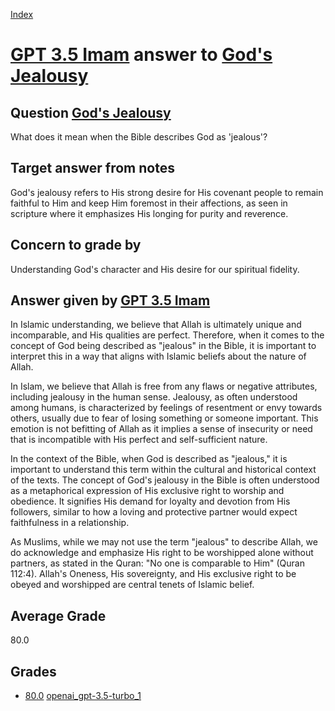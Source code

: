 
[Index](../../../index.md)
# [GPT 3.5 Imam](../../answering_models/GPT_3.5_Imam.md) answer to [God's Jealousy](../../questions/God's_Jealousy.md)

## Question [God's Jealousy](../../questions/God's_Jealousy.md)
What does it mean when the Bible describes God as 'jealous'?

## Target answer from notes
God's jealousy refers to His strong desire for His covenant people to remain faithful to Him and keep Him foremost in their affections, as seen in scripture where it emphasizes His longing for purity and reverence.

## Concern to grade by
Understanding God's character and His desire for our spiritual fidelity.

## Answer given by [GPT 3.5 Imam](../../answering_models/GPT_3.5_Imam.md)
In Islamic understanding, we believe that Allah is ultimately unique and incomparable, and His qualities are perfect. Therefore, when it comes to the concept of God being described as "jealous" in the Bible, it is important to interpret this in a way that aligns with Islamic beliefs about the nature of Allah.

In Islam, we believe that Allah is free from any flaws or negative attributes, including jealousy in the human sense. Jealousy, as often understood among humans, is characterized by feelings of resentment or envy towards others, usually due to fear of losing something or someone important. This emotion is not befitting of Allah as it implies a sense of insecurity or need that is incompatible with His perfect and self-sufficient nature.

In the context of the Bible, when God is described as "jealous," it is important to understand this term within the cultural and historical context of the texts. The concept of God's jealousy in the Bible is often understood as a metaphorical expression of His exclusive right to worship and obedience. It signifies His demand for loyalty and devotion from His followers, similar to how a loving and protective partner would expect faithfulness in a relationship.

As Muslims, while we may not use the term "jealous" to describe Allah, we do acknowledge and emphasize His right to be worshipped alone without partners, as stated in the Quran: "No one is comparable to Him" (Quran 112:4). Allah's Oneness, His sovereignty, and His exclusive right to be obeyed and worshipped are central tenets of Islamic belief.

## Average Grade
80.0

## Grades
 * [80.0](./God's_Jealousy_grades/openai_gpt-3.5-turbo_1.md) [openai_gpt-3.5-turbo_1](../../answering_models/openai_gpt-3.5-turbo_1.md)
